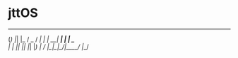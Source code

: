 # jttOS
   _ _   _    ___  ____
  (_) |_| |_ / _ \/ ___|
  | | __| __| | | \___ \
  | | |_| |_| |_| |___) |
  / |\__|\__|\___/|____/ 
|__/
